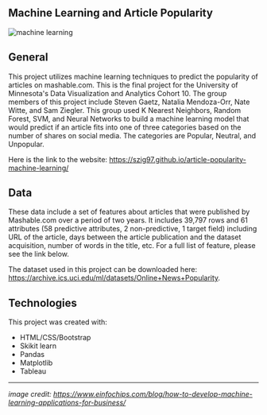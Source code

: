## Machine Learning and Article Popularity

<img src="https://github.com/szig97/final-project/blob/main/graphics/NN_graphics/machine_learning.jpg" alt="machine learning">

## General
This project utilizes machine learning techniques to predict the popularity of articles on mashable.com. This is the final project for the University of Minnesota's Data Visualization and Analytics Cohort 10. The group members of this project include Steven Gaetz, Natalia Mendoza-Orr, Nate Witte, and Sam Ziegler. This group used K Nearest Neighbors, Random Forest, SVM, and Neural Networks to build a machine learning model that would predict if an article fits into one of three categories based on the number of shares on social media. The categories are Popular, Neutral, and Unpopular.

Here is the link to the website: https://szig97.github.io/article-popularity-machine-learning/

## Data
These data include a set of features about articles that were published by Mashable.com over a period of two years. It includes 39,797 rows and  61 attributes (58 predictive attributes, 2 non-predictive, 1 target field) including URL of the article, days between the article publication and the dataset acquisition, number of words in the title, etc. For a full list of feature, please see the link below.

The dataset used in this project can be downloaded here: https://archive.ics.uci.edu/ml/datasets/Online+News+Popularity.

## Technologies
This project was created with:
* HTML/CSS/Bootstrap
* Skikit learn
* Pandas
* Matplotlib
* Tableau

---
*image credit: https://www.einfochips.com/blog/how-to-develop-machine-learning-applications-for-business/*
